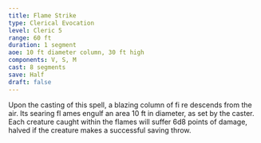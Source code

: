 ```yaml
---
title: Flame Strike
type: Clerical Evocation
level: Cleric 5
range: 60 ft
duration: 1 segment
aoe: 10 ft diameter column, 30 ft high
components: V, S, M
cast: 8 segments
save: Half
draft: false
---
```


Upon the casting of this spell, a blazing column of fi re descends from the air. Its searing fl ames engulf an area 10 ft in diameter, as set by the caster. Each creature caught within the flames will suffer 6d8 points of damage, halved if the creature makes a successful saving throw.
